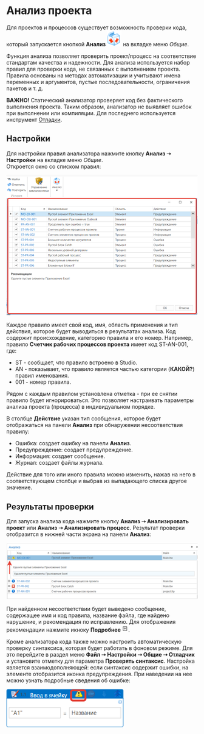 # Анализ проекта

Для проектов и процессов существует возможность проверки кода, который запускается кнопкой **Анализ** ![](<../../.gitbook/assets/Кнопка Анализ.png>) на вкладке меню *Общие*.

Функция анализа позволяет проверить проект/процесс на соответствие стандартам качества и надежности. Для анализа используется набор правил для проверки кода, не связанных с выполнением проекта. Правила основаны на методах автоматизации и учитывают имена переменных и аргументов, пустые последовательности, ограничения пакетов и т. д. 

**ВАЖНО!** Статический анализатор проверяет код без фактического выполнения проекта. Таким образом, анализатор не выявляет ошибок при выполнении или компиляции. Для последнего используется инструмент [Отладки](https://docs.primo-rpa.ru/primo-rpa/primo-studio/process/debug).

## Настройки

Для настройки правил анализатора нажмите кнопку **Анализ ➝ Настройки** на вкладке меню *Общие*.\
Откроется окно со списком правил:

![](<../../.gitbook/assets/Настройки анализатора.png>)
 
Каждое правило имеет свой код, имя, область применения и тип действия, которое будет выводиться в результатах анализа. Код содержит происхождение, категорию правила и его номер. Например, правило **Счетчик рабочих процессов проекта** имеет код ST-AN-001, где:

* ST - сообщает, что правило встроено в Studio.
* AN - показывает, что правило является частью категории (**КАКОЙ?**) правил именования. 
* 001 - номер правила.

Рядом с каждым правилом установлена отметка - при ее снятии правило будет игнорироваться. Это позволяет настраивать параметры анализа проекта (процесса) в индивидуальном порядке.

В столбце **Действие** указан тип сообщения, которое будет отображаться на панели **Анализ** при обнаружении несоответствия правилу: 

* Ошибка: создает ошибку на панели **Анализ**.
* Предупреждение: создает предупреждение.
* Информация: создает сообщение.
* Журнал: создает файлы журнала.

Действие для того или иного правила можно изменить, нажав на него в соответствующем столбце и выбрав из выпадающего списка другое значение.

## Результаты проверки 

Для запуска анализа кода нажмите кнопку **Анализ ➝ Анализировать проект** или **Анализ ➝ Анализировать процесс**.
Результат проверки отобразится в нижней части экрана на панели **Анализ**:

![](<../../.gitbook/assets/Панель Анализ.png>)

При найденном несоответствии будет выведено сообщение, содержащее имя и код правила, название файла, где найдено нарушение, и рекомендация по исправлению. Для отображения рекомендации нажмите икноку **Подробнее** ![](<../../.gitbook/assets/Иконка Подробнее.png>).

Кроме анализатора кода также можно настроить автоматическую проверку синтаксиса, которая будет работать в фоновом режиме. Для это перейдите в раздел меню **Файл ➝ Настройки ➝ Общие ➝ Отладчик** и установите отметку для параметра **Проверять синтаксис**.
Настройка является взаимодополняющей: если синтаксис содержит ошибки, на элементе отобразится иконка предупреждения. При наведении на нее можно узнать подробные сведения об ошибке:

![](<../../.gitbook/assets/Проверка синтаксиса.png>)
